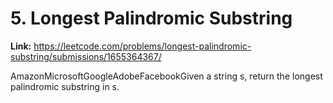 # 5. Longest Palindromic Substring

**Link:** https://leetcode.com/problems/longest-palindromic-substring/submissions/1655364367/

AmazonMicrosoftGoogleAdobeFacebookGiven a string s, return the longest palindromic substring in s.

